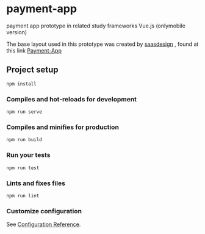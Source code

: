 # payment-app



payment app prototype in related study frameworks Vue.js (onlymobile version)

The base layout used in this prototype was created by [saasdesign](https://www.saasdesign.io/payment-app/) , found at this link [Payment-App](https://www.figma.com/file/QDRmgw7aIMtsIsgdllozty/Payment-App-%28Copy%29?node-id=0:1)



## Project setup
```
npm install
```

### Compiles and hot-reloads for development
```
npm run serve
```

### Compiles and minifies for production
```
npm run build
```

### Run your tests
```
npm run test
```

### Lints and fixes files
```
npm run lint
```

### Customize configuration
See [Configuration Reference](https://cli.vuejs.org/config/).
